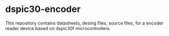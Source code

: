 # dspic30-encoder
This repository contains datasheets, desing files, source files, for a encoder reader device based on dspic30f microcontrollers.

